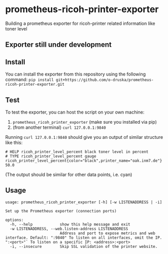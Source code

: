 # prometheus-ricoh-printer-exporter
Building a prometheus exporter for ricoh-printer related information like toner level

## Exporter still under development

## Install
You can install the exporter from this repository using the following command:
`pip install git+https://github.com/o-druska/prometheus-ricoh-printer-exporter.git`

## Test
To test the exporter, you can host the script on your own machine:
  1. `prometheus_ricoh_printer_exporter` (make sure you installed via pip)
  2. (from another terminal) `curl 127.0.0.1:9840`

Running `curl 127.0.0.1:9840` should give you an output of similar structure
like this:
```
# HELP ricoh_printer_level_percent black toner level in percent
# TYPE ricoh_printer_level_percent gauge
ricoh_printer_level_percent{color="black",printer_name="oak.inm7.de"} 50.0
```
(The output should be similar for other data points, i.e. cyan)

## Usage
```
usage: prometheus_ricoh_printer_exporter [-h] [-w LISTENADDRESS | -i]

Set up the Prometheus exporter (connection ports)

options:
  -h, --help            show this help message and exit
  -w LISTENADDRESS, --web.listen-address LISTENADDRESS
                        Address and port to expose metrics and web interface. Default: ":9840" To listen on all interfaces, omit the IP. ":<port>"` To listen on a specific IP: <address>:<port>
  -i, --insecure        Skip SSL validation of the printer website.
```
